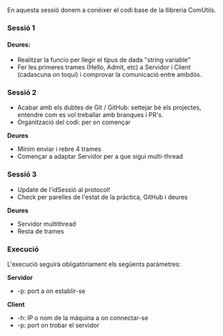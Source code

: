 

En aquesta sessió donem a conèixer el codi base de la llibreria ComUtils.

### Sessió 1


#### Deures:
* Realitzar la funcio per llegir el tipus de dada "string variable"
* Fer les primeres trames (Hello, Admit, etc) a Servidor i Client (cadascuna on toqui) i comprovar la comunicació entre ambdós.

### Sessió 2

* Acabar amb els dubtes de Git / GitHub: settejar bé els projectes, entendre com es vol treballar amb branques i PR's.
* Organització del codi: per on començar

**Deures**

* Mínim enviar i rebre 4 trames
* Començar a adaptar Servidor per a que sigui multi-thread

### Sessió 3

* Update de l'idSessió al protocol!
* Check per parelles de l'estat de la pràctica, GitHub i deures

**Deures**

* Servidor multithread
* Resta de trames

### Execució 

L'execució seguirà obligatòriament els següents paràmetres:

**Servidor**
* -p: port a on establir-se

**Client**

* -h: IP o nom de la màquina a on connectar-se
* -p: port on trobar el servidor
